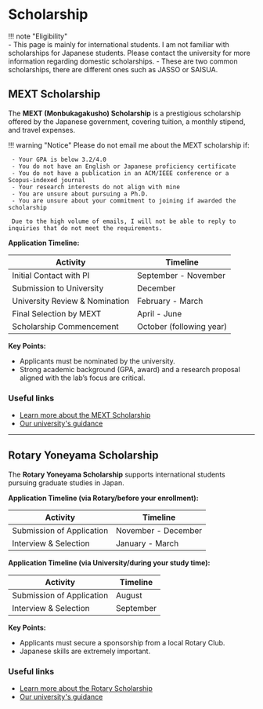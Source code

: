 
# Scholarship

!!! note "Eligibility"  
    - This page is mainly for international students. I am not familiar with scholarships for Japanese students. Please contact the university for more information regarding domestic scholarships.
    - These are two common scholarships, there are different ones such as JASSO or SAISUA.
 

## **MEXT Scholarship**  
The **MEXT (Monbukagakusho) Scholarship** is a prestigious scholarship offered by the Japanese government, covering tuition, a monthly stipend, and travel expenses.

!!! warning "Notice"
     Please do not email me about the MEXT scholarship if:

     - Your GPA is below 3.2/4.0
     - You do not have an English or Japanese proficiency certificate
     - You do not have a publication in an ACM/IEEE conference or a Scopus-indexed journal
     - Your research interests do not align with mine
     - You are unsure about pursuing a Ph.D.
     - You are unsure about your commitment to joining if awarded the scholarship
     
     Due to the high volume of emails, I will not be able to reply to inquiries that do not meet the requirements.


**Application Timeline:**  

| Activity                     | Timeline          |
|------------------------------|-------------------|
| Initial Contact with PI       | September - November |
| Submission to University      | December  |
| University Review & Nomination| February - March  |
| Final Selection by MEXT       | April - June      |
| Scholarship Commencement      | October (following year) |

**Key Points:**

- Applicants must be nominated by the university.
- Strong academic background (GPA, award) and a research proposal aligned with the lab’s focus are critical.

### Useful links

- [Learn more about the MEXT Scholarship](https://www.studyinjapan.go.jp/en/smap-stopj-applications-scholarship.html)
- [Our university's guidance](https://u-aizu.ac.jp/en/curriculum/internal/international/#mext)

---

## **Rotary Yoneyama Scholarship**  

The **Rotary Yoneyama Scholarship** supports international students pursuing graduate studies in Japan.

**Application Timeline (via Rotary/before your enrollment):**  

| Activity                     | Timeline          |
|------------------------------|-------------------|
| Submission of Application     | November - December |
| Interview & Selection         | January - March   |

**Application Timeline (via University/during your study time):**  

| Activity                     | Timeline          |
|------------------------------|-------------------|
| Submission of Application     | August |
| Interview & Selection         | September  |

**Key Points:**

- Applicants must secure a sponsorship from a local Rotary Club.
- Japanese skills are extremely important.

### Useful links

- [Learn more about the Rotary Scholarship](https://www.rotary-yoneyama.or.jp/english/overseas)
- [Our university's guidance](https://u-aizu.ac.jp/en/curriculum/internal/international/) 
